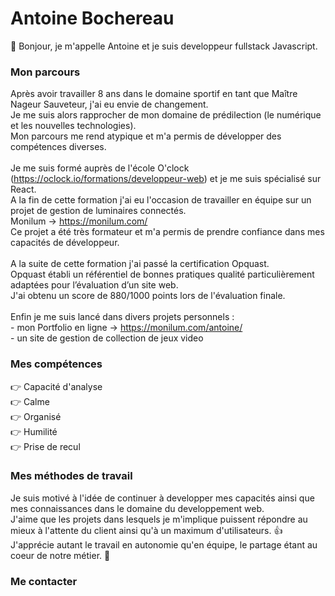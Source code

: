 # Antoine Bochereau

&#128075; Bonjour, je m'appelle Antoine et je suis developpeur fullstack Javascript.

### Mon parcours
Après avoir travailler 8 ans dans le domaine sportif en tant que Maître Nageur Sauveteur, j'ai eu envie de changement. <br/> Je me suis alors rapprocher de mon domaine de prédilection (le numérique et les nouvelles technologies). <br/> Mon parcours me rend atypique et m'a permis de développer des compétences diverses.
<br/><br/>
Je me suis formé auprès de l'école O'clock (https://oclock.io/formations/developpeur-web) et je me suis spécialisé sur React. <br/> A la fin de cette formation j'ai eu l'occasion de travailler en équipe sur un projet de gestion de luminaires connectés. <br/> Monilum &#8594; https://monilum.com/ <br/> Ce projet a été très formateur et m'a permis de prendre confiance dans mes capacités de développeur.
<br/><br/>
A la suite de cette formation j'ai passé la certification Opquast. <br/> Opquast établi un référentiel de bonnes pratiques qualité particulièrement adaptées pour l’évaluation d’un site web. <br/> J'ai obtenu un score de 880/1000 points lors de l'évaluation finale.
<br/><br/>
Enfin je me suis lancé dans divers projets personnels : <br/> - mon Portfolio en ligne &#8594; https://monilum.com/antoine/ <br/> - un site de gestion de collection de jeux video 

### Mes compétences
&#128073; Capacité d'analyse <br/>
&#128073; Calme <br/>
&#128073; Organisé <br/>
&#128073; Humilité <br/>
&#128073; Prise de recul <br/>

### Mes méthodes de travail
Je suis motivé à l'idée de continuer à developper mes capacités ainsi que mes connaissances dans le domaine du developpement web. <br/> J'aime que les projets dans lesquels je m'implique puissent répondre au mieux à l'attente du client ainsi qu'à un maximum d'utilisateurs. &#128077; <br/> J'apprécie autant le travail en autonomie qu'en équipe, le partage étant au coeur de notre métier. &#129309;

### Me contacter


<!--
**Bochereau/Bochereau** is a ✨ _special_ ✨ repository because its `README.md` (this file) appears on your GitHub profile.

Here are some ideas to get you started:

- 🔭 I’m currently working on ...
- 🌱 I’m currently learning ...
- 👯 I’m looking to collaborate on ...
- 🤔 I’m looking for help with ...
- 💬 Ask me about ...
- 📫 How to reach me: ...
- 😄 Pronouns: ...
- ⚡ Fun fact: ...
![Cover](https://github.com/Bochereau/Bochereau/blob/master/img/cover.jpg)
-->
